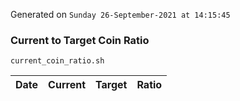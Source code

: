 Generated on `Sunday 26-September-2021 at 14:15:45`

### Current to Target Coin Ratio
`current_coin_ratio.sh`

Date|Current|Target|Ratio
---|---|---|---
